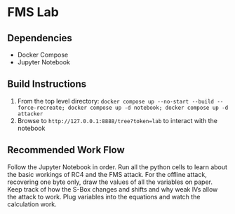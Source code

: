 # FMS Lab

## Dependencies
- Docker Compose
- Jupyter Notebook

## Build Instructions
1) From the top level directory: `docker compose up --no-start --build --force-recreate; docker compose up -d notebook; docker compose up -d attacker`
2) Browse to `http://127.0.0.1:8888/tree?token=lab` to interact with the notebook


## Recommended Work Flow
Follow the Jupyter Notebook in order. Run all the python cells to learn about the basic workings of RC4 and the FMS attack. For the offline attack, recovering one byte only, draw the values of all the variables on paper. Keep track of how the S-Box changes and shifts and why weak IVs allow the attack to work. Plug variables into the equations and watch the calculation work. 
